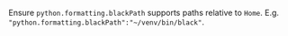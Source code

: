 Ensure `python.formatting.blackPath` supports paths relative to `Home`. E.g. `"python.formatting.blackPath":"~/venv/bin/black"`.
